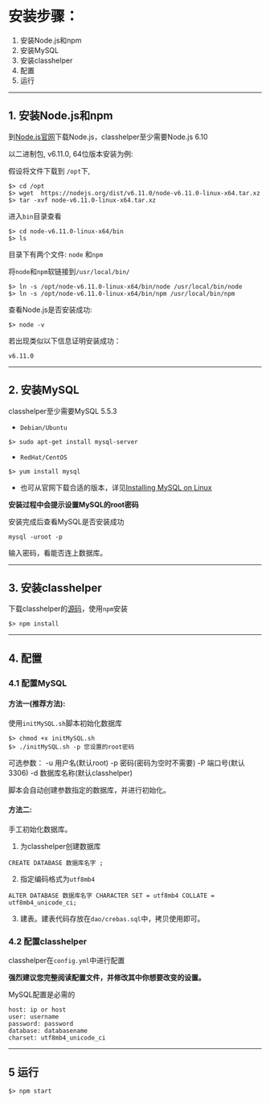 # 安装步骤：

1. 安装Node.js和npm
2. 安装MySQL
3. 安装classhelper
4. 配置
5. 运行

---
## 1. 安装Node.js和npm
到[Node.js官网](https://nodejs.org/zh-cn/download/ "Node.js官网")下载Node.js，classhelper至少需要Node.js 6.10

以二进制包, v6.11.0, 64位版本安装为例:

假设将文件下载到 `/opt`下,

	$> cd /opt
	$> wget  https://nodejs.org/dist/v6.11.0/node-v6.11.0-linux-x64.tar.xz
	$> tar -xvf node-v6.11.0-linux-x64.tar.xz
进入`bin`目录查看

	$> cd node-v6.11.0-linux-x64/bin
	$> ls
目录下有两个文件: `node` 和`npm`

将`node`和`npm`软链接到`/usr/local/bin/`

	$> ln -s /opt/node-v6.11.0-linux-x64/bin/node /usr/local/bin/node
	$> ln -s /opt/node-v6.11.0-linux-x64/bin/npm /usr/local/bin/npm

查看Node.js是否安装成功:

	$> node -v
若出现类似以下信息证明安装成功：

	v6.11.0

---
## 2. 安装MySQL
classhelper至少需要MySQL 5.5.3
- `Debian/Ubuntu`
```
$> sudo apt-get install mysql-server
```
- `RedHat/CentOS`
```
$> yum install mysql
```
- 也可从官网下载合适的版本，详见[Installing MySQL on Linux](https://dev.mysql.com/doc/refman/5.7/en/linux-installation.html "Installing MySQL on Linux")

**安装过程中会提示设置MySQL的root密码**

安装完成后查看MySQL是否安装成功

	mysql -uroot -p

输入密码，看能否连上数据库。

---
## 3. 安装classhelper
下载classhelper的[源码](https://github.com/junolym/ClasshelperST "源码")，使用`npm`安装

	$> npm install

---
## 4. 配置
### 4.1 配置MySQL
#### 方法一(推荐方法):
使用`initMySQL.sh`脚本初始化数据库

	$> chmod +x initMySQL.sh
	$> ./initMySQL.sh -p 您设置的root密码
可选参数：
-u 用户名(默认root)
-p 密码(密码为空时不需要)
-P 端口号(默认3306)
-d 数据库名称(默认classhelper)

脚本会自动创建参数指定的数据库，并进行初始化。

#### 方法二:
手工初始化数据库。
1. 为classhelper创建数据库

```
CREATE DATABASE 数据库名字 ;
```

2. 指定编码格式为`utf8mb4`
```
ALTER DATABASE 数据库名字 CHARACTER SET = utf8mb4 COLLATE = utf8mb4_unicode_ci;
```
3. 建表。建表代码存放在`dao/crebas.sql`中，拷贝使用即可。

### 4.2 配置classhelper
classhelper在`config.yml`中进行配置

**强烈建议您完整阅读配置文件，并修改其中你想要改变的设置。**

MySQL配置是必需的

	host: ip or host
	user: username
	password: password
	database: databasename
	charset: utf8mb4_unicode_ci

---
## 5 运行
	$> npm start

